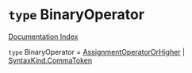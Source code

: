 # `type` BinaryOperator

[Documentation Index](../README.md)

`type` BinaryOperator = [AssignmentOperatorOrHigher](../private.type.AssignmentOperatorOrHigher/README.md) | [SyntaxKind.CommaToken](../private.enum.SyntaxKind/README.md#commatoken--28)